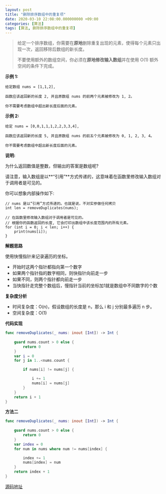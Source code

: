 ```yaml
---
layout: post
title: "删除排序数组中的重复项"
date: 2020-03-10 22:08:00.000000000 +09:00
categories: [算法]
tags: [算法, 删除排序数组中的重复项]
---
```


> 给定一个排序数组，你需要在**原地**删除重复出现的元素，使得每个元素只出现一次，返回移除后数组的新长度。
>
> 不要使用额外的数组空间，你必须在**原地修改输入数组**并在使用 O(1) 额外空间的条件下完成。

**示例 1:**

```
给定数组 nums = [1,1,2], 

函数应该返回新的长度 2, 并且原数组 nums 的前两个元素被修改为 1, 2。 

你不需要考虑数组中超出新长度后面的元素。
```

**示例 2:**

```
给定 nums = [0,0,1,1,1,2,2,3,3,4],

函数应该返回新的长度 5, 并且原数组 nums 的前五个元素被修改为 0, 1, 2, 3, 4。

你不需要考虑数组中超出新长度后面的元素。
```

**说明:**

为什么返回数值是整数，但输出的答案是数组呢?

请注意，输入数组是以**“引用”**方式传递的，这意味着在函数里修改输入数组对于调用者是可见的。

你可以想象内部操作如下:

```
// nums 是以“引用”方式传递的。也就是说，不对实参做任何拷贝
int len = removeDuplicates(nums);

// 在函数里修改输入数组对于调用者是可见的。
// 根据你的函数返回的长度, 它会打印出数组中该长度范围内的所有元素。
for (int i = 0; i < len; i++) {
    print(nums[i]);
}
```

**解题思路**

使用快慢指针来记录遍历的坐标。

+ 开始时这两个指针都指向第一个数字
+ 如果两个指针指的数字相同，则快指针向前走一步
+ 如果不同，则两个指针都向前走一步
+ 当快指针走完整个数组后，慢指针当前的坐标加1就是数组中不同数字的个数

**复杂度分析**

- 时间复杂度：O(n)，假设数组的长度是 n，那么 i 和 j 分别最多遍历 n 步。
- 空间复杂度：O(1)

**代码实现**

```swift
func removeDuplicates(_ nums: inout [Int]) -> Int {
        
    guard nums.count > 0 else {
        return 0
    }
    var i = 0
    for j in 1..<nums.count {

        if nums[i] != nums[j] {

            i += 1
            nums[i] = nums[j]
        }
    }
    return i + 1
}
```

**方法二**

```swift
func removeDuplicates(_ nums: inout [Int]) -> Int {
        
    guard nums.count > 0 else {
        return 0
    }
    var index = 0
    for num in nums where num != nums[index] {

        index += 1
        nums[index] = num
    }
    return index + 1
}
```

[源码地址](https://github.com/Jovins/Algorithm)

